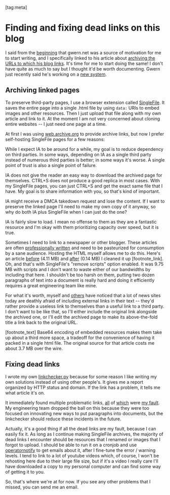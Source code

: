 [tag:meta]

Finding and fixing dead links on this blog
==========================================

I said from the [beginning](/writing/motivations_for_writing) that gwern.net was a source of motivation for me to start writing, and I specifically linked to his article about [archiving the URLs to which his blog links](https://www.gwern.net/Archiving-URLs). It's time for me to start doing the same! I don't have quite as much to say but I thought it'd be worth documenting. Gwern just recently said he's working on a [new system](https://news.ycombinator.com/item?id=30940141).

## Archiving linked pages

To preserve third-party pages, I use a browser extension called [SingleFile](https://github.com/gildas-lormeau/SingleFile). It saves the entire page into a single .html file by using `data:` URIs to embed images and other resources. Then I just upload that file along with my own article and link to it. At the moment I am not very concerned about cloning entire websites -- I just need one page at a time.

At first I was using [web.archive.org](https://web.archive.org/) to provide archive links, but now I prefer self-hosting SingleFile pages for a few reasons:

While I expect IA to be around for a while, my goal is to reduce dependency on third parties. In some ways, depending on IA as a single third party instead of numerous third parties is better; in some ways it's worse. A single point of trust is also a single point of failure.

IA does not give the reader an easy way to download the archived page for themselves. CTRL+S does not produce a good replica in most cases. With my SingleFile pages, you can just CTRL+S and get the exact same file that I have. My goal is to share information with you, so that's kind of important.

IA might receive a DMCA takedown request and lose the content. If I want to preserve the linked page I'll need to make my own copy of it anyway, so why do both IA plus SingleFile when I can just do the one?

IA is fairly slow to load. I mean no offense to them as they are a fantastic resource and I'm okay with them prioritizing capacity over speed, but it is true.

Sometimes I need to link to a newspaper or other blogger. These articles are often [professionally written](/writing/professionally_written_article) and need to be pasteurized for consumption by a sane audience. Hosting the HTML myself allows me to do this. Here's an article [before](contently_before.html) (4.11 MB) and [after](contently_after.html) (0.14 MB) I cleaned it up [footnote_link]. Oh, and that's with SingleFile's "remove scripts" option enabled. It was 9.75 MB with scripts and I don't want to waste either of our bandwidths by including that here. I shouldn't be too harsh on them, putting two dozen paragraphs of text into a document is really hard and doing it efficiently requires a great engineering team like mine.

For what it's worth, myself and [others](https://news.ycombinator.com/item?id=30777702) have noticed that a lot of news sites today are deathly afraid of including external links in their text -- they'd rather provide a useless link to themselves than a useful link to a third party. I don't want to be like that, so I'll either include the original link alongside the archived one, or I'll edit the archived page to make its above-the-fold title a link back to the original URL.

[footnote_text] Base64 encoding of embedded resources makes them take up about a third more space, a tradeoff for the convenience of having it packed in a single html file. The original source for that article costs me about 3.7 MB over the wire.

## Fixing dead links

I wrote my own [linkchecker.py](https://git.voussoir.net/voussoir/voussoir.net/src/branch/master/linkchecker.py) because for some reason I like writing my own solutions instead of using other people's. It gives me a report organized by HTTP status and domain. If the link has a problem, it tells me what article it's on.

It immediately found multiple problematic links, [all](https://git.voussoir.net/voussoir/voussoir.net/commit/2b966be6357c073043dc2b5b64edc448a559a43b) of [which](https://git.voussoir.net/voussoir/voussoir.net/commit/9c287c719fdf9c07c098a6430fe0fb5dfcbdbadf) were [my fault](https://git.voussoir.net/voussoir/voussoir.net/commit/8224052c8cc9d79a3acf832f69fcd46a4d045552). My engineering team dropped the ball on this because they were too focused on innovating new ways to put paragraphs into documents, but the linkchecker should reduce these incidents in the future.

Actually, it's a good thing if all the dead links are my fault, because I can easily fix it. As long as I continue making SingleFile archives, the majority of dead links I encounter should be resources that I renamed or images that I forgot to upload. I should be able to run it on a cronjob and use [operatornotify](/writing/emailing_myself) to get emails about it, after I fine-tune the error / warning levels. I tend to link to a lot of youtube videos which, of course, I won't be rehosting here due to their large file size, but if it's a video I really care I'll have downloaded a copy to my personal computer and can find some way of getting it to you.

So, that's where we're at for now. If you see any other problems that I missed, you can send me an email.
